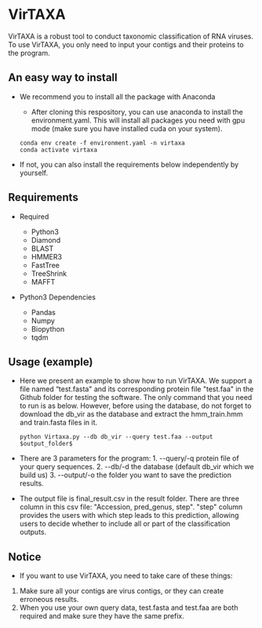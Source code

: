 # VirTAXA

VirTAXA is a robust tool to conduct taxonomic classification of RNA viruses. To use VirTAXA, you only need to input your contigs and their proteins to the program.


## An easy way to install
- We recommend you to install all the package with Anaconda

    - After cloning this respository, you can use anaconda to install the environment.yaml. This will install all packages you need with gpu mode (make sure you have installed cuda on your system).

    ```
    conda env create -f environment.yaml -n virtaxa
    conda activate virtaxa
    ```
- If not, you can also install the requirements below independently by yourself. 

## Requirements
- Required
    -  Python3
    - Diamond
    - BLAST
    - HMMER3
    - FastTree
    - TreeShrink
    - MAFFT

- Python3 Dependencies
    - Pandas
    - Numpy
    - Biopython
    - tqdm

## Usage (example)
- Here we present an example to show how to run VirTAXA. We support a file named “test.fasta" and its corresponding protein file "test.faa" in the Github folder for testing the software. The only command that you need to run is as below. However, before using the database, do not forget to download the db_vir as the database and extract the hmm_train.hmm and train.fasta files in it.

    ```python Virtaxa.py --db db_vir --query test.faa --output $output_folder$ ```

- There are 3 parameters for the program: 1. --query/-q protein file of your query sequences. 2. --db/-d the database (default db_vir which we build us) 3. --output/-o the folder you want to save the prediction results.

- The output file is final_result.csv in the result folder. There are three column in this csv file: "Accession, pred_genus, step". "step" column provides the users with which step leads to this prediction, allowing users to decide whether to include all or part of the classification outputs.


## Notice
- If you want to use VirTAXA, you need to take care of these things:
1. Make sure all your contigs are virus contigs, or they can create erroneous results.
2. When you use your own query data, test.fasta and test.faa are both required and make sure they have the same prefix.


